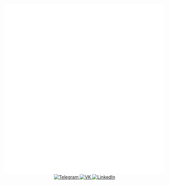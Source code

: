 <div align="center">
  <img src="/github-metrics.svg" alt="Metrics" />
  <br />
  <a href="https://t.me/monosans">
    <img
      src="https://img.shields.io/badge/Telegram-2CA5E0?style=for-the-badge&logo=telegram&logoColor=white"
      alt="Telegram"
    />
  </a>
  <a href="https://vk.com/id607137534">
    <img
      src="https://img.shields.io/badge/VK-2E87FB?style=for-the-badge&logo=vk&logoColor=white"
      alt="VK"
    />
  </a>
  <a href="https://linkedin.com/in/monosans">
    <img
      src="https://img.shields.io/badge/LinkedIn-0077B5?style=for-the-badge&logo=linkedin&logoColor=white"
      alt="LinkedIn"
    />
  </a>
</div>
